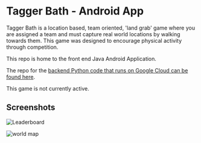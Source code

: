 # Tagger Bath - Android App

Tagger Bath is a location based, team oriented, 'land grab' game where you are assigned a team and must capture real world locations by walking towards them. This game was designed to encourage physical activity through competition.

This repo is home to the front end Java Android Application.

The repo for the [backend Python code that runs on Google Cloud can be found here](https://github.com/SLClayton/TaggerBath_Backend).

This game is not currently active.

## Screenshots

![Leaderboard](https://i.imgur.com/dIIPNof.png)

![world map](https://i.imgur.com/MOZ9mHz.png)
